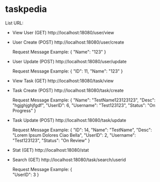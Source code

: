 # taskpedia

List URL:

- View User (GET)
http://localhost:18080/user/view

- User Create (POST)
http://localhost:18080/user/create
  
  Request Message Example:
  {
    "Name": "123"
  }
  
- User Update (POST)
http://localhost:18080/user/update

  Request Message Example:
  {
    "ID": 11,
    "Name": "123"
  }
  
  
  
- View Task (GET)
http://localhost:18080/task/view

- Task Create (POST)
http://localhost:18080/task/create
  
  Request Message Example:
  {
      "Name": "TestName123123123",
      "Desc": "hgjghjghjfgdf",
      "UserID": 6,
      "Username": "Test123123",
      "Status": "On Progress"
  }
  
- Task Update (POST)
http://localhost:18080/task/update

  Request Message Example:
  {
      "ID": 14,
      "Name": "TestName",
      "Desc": "Lorem Ipsum Dolores Ciao Bella",
      "UserID": 2,
      "Username": "Test123123",
      "Status": "On Review"
  }
  
- Stat (GET)
http://localhost:18080/stat

- Search (GET)
http://localhost:18080/task/search/userid

  Request Message Example:
  {    
      "UserID": 3
  }
